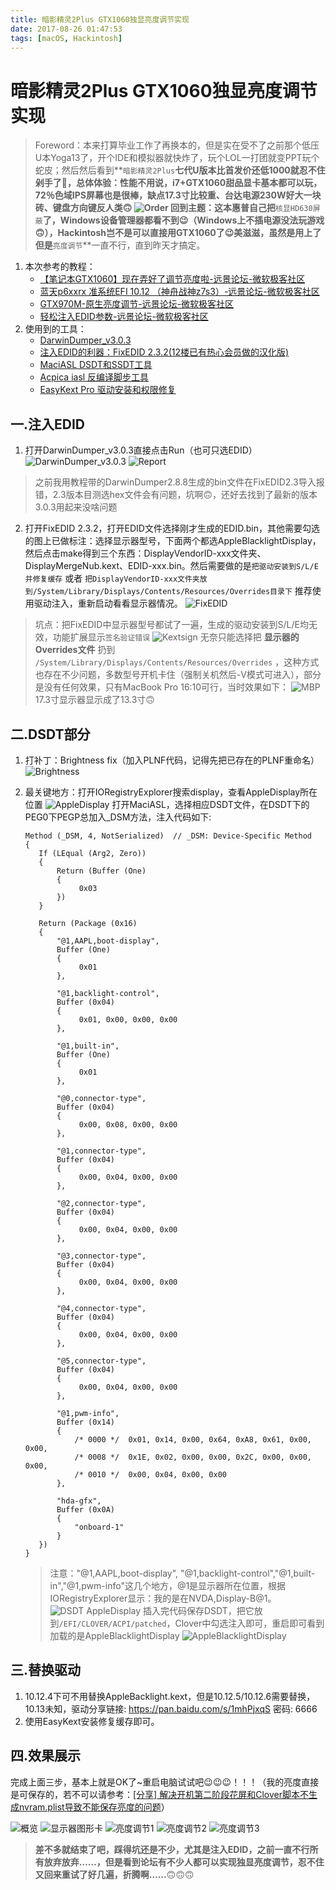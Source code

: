 ```yaml
---
title: 暗影精灵2Plus GTX1060独显亮度调节实现
date: 2017-08-26 01:47:53
tags: [macOS, Hackintosh]
---
```


# 暗影精灵2Plus GTX1060独显亮度调节实现
> Foreword：本来打算毕业工作了再换本的，但是实在受不了之前那个低压U本Yoga13了，开个IDE和模拟器就快炸了，玩个LOL一打团就变PPT玩个蛇皮；然后然后看到**`暗影精灵2Plus`**七代U版本比首发价还低1000就忍不住剁手了🤣，总体体验：性能不用说，i7+GTX1060甜品显卡基本都可以玩，72％色域IPS屏幕也是很棒，缺点17.3寸比较重、台达电源230W好大一块砖、键盘方向键反人类🙃
![Order](https://blog-bak-1251678165.cos.ap-beijing.myqcloud.com/2017-08-27-023638.jpg)
回到主题：这本惠普自己把**`核显HD630屏蔽`**了，Windows设备管理器都看不到😉（Windows上不插电源没法玩游戏🙃），Hackintosh岂不是可以直接用GTX1060了😉美滋滋，虽然是用上了但是**`亮度调节`**一直不行，直到昨天才搞定。

<!--more-->

1. 本次参考的教程：
    * [【笔记本GTX1060】现在弄好了调节亮度啦-远景论坛-微软极客社区](http://bbs.pcbeta.com/viewthread-1742873-9-1.html)
    * [蓝天p6xxrx 准系统EFI 10.12 （神舟战神z7s3）-远景论坛-微软极客社区](http://bbs.pcbeta.com/viewthread-1714158-1-1.html)
    * [GTX970M-原生亮度调节-远景论坛-微软极客社区](http://bbs.pcbeta.com/viewthread-1663916-1-1.html)
    * [轻松注入EDID参数-远景论坛-微软极客社区](http://bbs.pcbeta.com/viewthread-1473634-1-1.html)
2. 使用到的工具：
    * [DarwinDumper_v3.0.3](https://bitbucket.org/blackosx/darwindumper/downloads/)
    * [注入EDID的利器：FixEDID 2.3.2(12楼已有热心会员做的汉化版)](http://bbs.pcbeta.com/forum.php?mod=viewthread&tid=1525657)
    * [MaciASL DSDT和SSDT工具](https://bitbucket.org/RehabMan/os-x-maciasl-patchmatic/downloads/)
    * [Acpica iasl 反编译脚步工具](https://bitbucket.org/RehabMan/acpica/downloads/)
    * [EasyKext Pro 驱动安装和权限修复](http://www.insanelymac.com/forum/files/file/397-easykext-pro-a-minimal-and-super-fast-kext-installer/)

## 一.注入EDID
1. 打开DarwinDumper_v3.0.3直接点击Run（也可只选EDID）
    ![DarwinDumper_v3.0.3](https://blog-bak-1251678165.cos.ap-beijing.myqcloud.com/2017-08-27-031521.jpg)
    ![Report](https://blog-bak-1251678165.cos.ap-beijing.myqcloud.com/2017-08-27-031613.jpg)
> 之前我用教程带的DarwinDumper2.8.8生成的bin文件在FixEDID2.3导入报错，2.3版本目测选hex文件会有问题，坑啊🙃，还好去找到了最新的版本3.0.3用起来没啥问题

2. 打开FixEDID 2.3.2，打开EDID文件选择刚才生成的EDID.bin，其他需要勾选的图上已做标注：选择显示器型号，下面两个都选AppleBlacklightDisplay，然后点击make得到三个东西：DisplayVendorID-xxx文件夹、DisplayMergeNub.kext、EDID-xxx.bin。然后需要做的是`把驱动安装到S/L/E并修复缓存` 或者 `把DisplayVendorID-xxx文件夹放到/System/Library/Displays/Contents/Resources/Overrides目录下` 推荐使用驱动注入，重新启动看看显示器情况。
    ![FixEDID](https://blog-bak-1251678165.cos.ap-beijing.myqcloud.com/2017-08-26-155155.jpg)
> 坑点：把FixEDID中显示器型号都试了一遍，生成的驱动安装到S/L/E均无效，功能扩展显示`签名验证错误` 
> ![Kextsign](https://blog-bak-1251678165.cos.ap-beijing.myqcloud.com/2017-08-26-134239.jpg) 
> 无奈只能选择把 **显示器的Overrides文件** 扔到 `/System/Library/Displays/Contents/Resources/Overrides` ，这种方式也存在不少问题，多数型号开机卡住（强制关机然后-V模式可进入），部分是没有任何效果，只有MacBook Pro 16:10可行，当时效果如下：
> ![MBP](https://blog-bak-1251678165.cos.ap-beijing.myqcloud.com/2017-08-26-154719.jpg)
> 17.3寸显示器显示成了13.3寸🙃

## 二.DSDT部分
1. 打补丁：Brightness fix（加入PLNF代码，记得先把已存在的PLNF重命名）
    ![Brightness](https://blog-bak-1251678165.cos.ap-beijing.myqcloud.com/2017-08-26-103057.jpg)
2. 最关键地方：打开IORegistryExplorer搜索display，查看AppleDisplay所在位置
    ![AppleDisplay](https://blog-bak-1251678165.cos.ap-beijing.myqcloud.com/2017-08-23-040403.jpg)
    打开MaciASL，选择相应DSDT文件，在DSDT下的PEG0下PEGP总加入_DSM方法，注入代码如下:

    ```
    Method (_DSM, 4, NotSerialized)  // _DSM: Device-Specific Method
    {
       If (LEqual (Arg2, Zero))
       {
           Return (Buffer (One)
           {
                0x03                                           
           })
       }
    
       Return (Package (0x16)
       {
           "@1,AAPL,boot-display", 
           Buffer (One)
           {
                0x01                                           
           }, 
    
           "@1,backlight-control", 
           Buffer (0x04)
           {
                0x01, 0x00, 0x00, 0x00                         
           }, 
    
           "@1,built-in", 
           Buffer (One)
           {
                0x01                                           
           }, 
    
           "@0,connector-type", 
           Buffer (0x04)
           {
                0x00, 0x08, 0x00, 0x00                         
           }, 
    
           "@1,connector-type", 
           Buffer (0x04)
           {
                0x00, 0x04, 0x00, 0x00                         
           }, 
    
           "@2,connector-type", 
           Buffer (0x04)
           {
                0x00, 0x04, 0x00, 0x00                         
           }, 
    
           "@3,connector-type", 
           Buffer (0x04)
           {
                0x00, 0x04, 0x00, 0x00                         
           }, 
    
           "@4,connector-type", 
           Buffer (0x04)
           {
                0x00, 0x04, 0x00, 0x00                         
           }, 
    
           "@5,connector-type", 
           Buffer (0x04)
           {
                0x00, 0x04, 0x00, 0x00                         
           }, 
    
           "@1,pwm-info", 
           Buffer (0x14)
           {
               /* 0000 */  0x01, 0x14, 0x00, 0x64, 0xA8, 0x61, 0x00, 0x00,
               /* 0008 */  0x1E, 0x02, 0x00, 0x00, 0x2C, 0x00, 0x00, 0x00,
               /* 0010 */  0x00, 0x04, 0x00, 0x00                         
           }, 
    
           "hda-gfx", 
           Buffer (0x0A)
           {
               "onboard-1"
           }
       })
    }
    ```
    > 注意："@1,AAPL,boot-display", "@1,backlight-control","@1,built-in","@1,pwm-info"这几个地方，@1是显示器所在位置，根据IORegistryExplorer显示：我的是在NVDA,Display-B@1。
    ![DSDT AppleDisplay](https://blog-bak-1251678165.cos.ap-beijing.myqcloud.com/2017-08-27-DSDT%20AppleDisplay.png)
    插入完代码保存DSDT，把它放到`/EFI/CLOVER/ACPI/patched`，Clover中勾选注入即可，重启即可看到加载的是AppleBlacklightDisplay
    ![AppleBlacklightDisplay](https://blog-bak-1251678165.cos.ap-beijing.myqcloud.com/2017-08-27-043716.jpg)
    
## 三.替换驱动
1. 10.12.4下可不用替换AppleBacklight.kext，但是10.12.5/10.12.6需要替换，10.13未知，驱动分享链接: https://pan.baidu.com/s/1mhPjxqS 密码: 6666
2. 使用EasyKext安装修复缓存即可。

## 四.效果展示
完成上面三步，基本上就是OK了~重启电脑试试吧😉😉😉！！！（我的亮度直接是可保存的，若不可以请参考：[[分享] 解决开机第二阶段花屏和Clover脚本不生成nvram.plist导致不能保存亮度的问题](http://bbs.pcbeta.com/viewthread-1538926-1-1.html)）

![概览](https://blog-bak-1251678165.cos.ap-beijing.myqcloud.com/2017-08-27-043359.jpg)
![显示器图形卡](https://blog-bak-1251678165.cos.ap-beijing.myqcloud.com/2017-08-27-043512.jpg)
![亮度调节1](https://blog-bak-1251678165.cos.ap-beijing.myqcloud.com/2017-08-27-043606.jpg)
![亮度调节2](https://blog-bak-1251678165.cos.ap-beijing.myqcloud.com/2017-08-27-044609.jpg)
![亮度调节3](https://blog-bak-1251678165.cos.ap-beijing.myqcloud.com/2017-08-27-044641.jpg)

> **差不多就结束了吧，踩得坑还是不少，尤其是注入EDID，之前一直不行所有放弃放弃……，但是看到论坛有不少人都可以实现独显亮度调节，忍不住又回来重试了好几遍，折腾啊……**🙃🙃🙃

